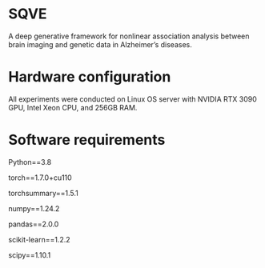 # SQVE
A deep generative framework for nonlinear association analysis between brain imaging and genetic data in Alzheimer’s diseases.
# Hardware configuration
All experiments were conducted on Linux OS server with NVIDIA RTX 3090 GPU, Intel Xeon CPU, and 256GB RAM. 
# Software requirements
Python==3.8

torch==1.7.0+cu110

torchsummary==1.5.1

numpy==1.24.2

pandas==2.0.0

scikit-learn==1.2.2

scipy==1.10.1
 